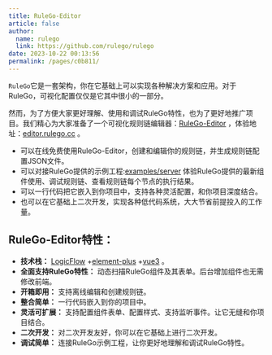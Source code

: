 ```yaml
---
title: RuleGo-Editor
article: false
author: 
  name: rulego
  link: https://github.com/rulego/rulego
date: 2023-10-22 00:13:56
permalink: /pages/c0b811/
---
```


`RuleGo`它是一套架构，你在它基础上可以实现各种解决方案和应用。对于RuleGo，可视化配置仅仅是它其中很小的一部分。

然而，为了方便大家更好理解、使用和调试RuleGo特性，也为了更好地推广项目。我们精心为大家准备了一个可视化规则链编辑器：[RuleGo-Editor](https://editor.rulego.cc/) ，体验地址：[editor.rulego.cc](https://editor.rulego.cc/) 。

- 可以在线免费使用RuleGo-Editor，创建和编辑你的规则链，并生成规则链配置JSON文件。
- 可以对接RuleGo提供的示例工程:[examples/server](https://github.com/rulego/rulego/tree/main/examples/server)  体验RuleGo提供的最新组件使用、调试规则链、查看规则链每个节点的执行结果。
- 可以一行代码把它嵌入到你项目中，支持各种灵活配置，和你项目深度结合。
- 也可以在它基础上二次开发，实现各种低代码系统，大大节省前提投入的工作量。

## RuleGo-Editor特性：

- **技术栈：** [LogicFlow](https://github.com/didi/LogicFlow) +[element-plus](https://github.com/element-plus/element-plus) +[vue3](https://github.com/vuejs/core) 。
- **全面支持RuleGo特性：** 动态扫描RuleGo组件及其表单。后台增加组件也无需修改前端。
- **开箱即用：** 支持离线编辑和创建规则链。
- **整合简单：** 一行代码嵌入到你的项目中。
- **灵活可扩展：** 支持配置组件表单、配置样式、支持监听事件。让它无缝和你项目结合。
- **二次开发：** 对二次开发友好，你可以在它基础上进行二次开发。
- **调试简单：** 连接RuleGo示例工程，让你更好地理解和调试RuleGo特性。

[//]: # (>RuleGo-Editor 可视化编辑器，采用收费授权提供源码方式。联系:)

[//]: # (> - QQ：[2215016127]&#40;tencent://message/?uin=2215016127&Site=&Menu=yes&#41;)

[//]: # (> - Wechat：`rulegoteam`)

[//]: # ()
[//]: # (在这里强调一下， `RuleGo`和`RuleGo-Editor`是两个相互独立的项目，两者互不影响。RuleGo-Editor的出现不会影响RuleGo的开源性质。)

[//]: # ()
[//]: # (衷心希望RuleGo这个项目，能为行业带来价值，能在`轻量级编排式规则引擎`领域占一席之位。我们团队会持续迭代和维护RuleGo这个项目，为中国开源生态贡献微薄之力。)